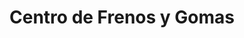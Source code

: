---
title: "Centro de Frenos y Gomas"
url: /santo-domingo/centro-de-frenos-y-gomas/
shop: neumáticos
---